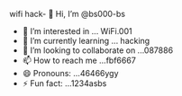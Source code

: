wifi hack- 👋 Hi, I’m @bs000-bs
- 👀 I’m interested in ... WiFi.001
- 🌱 I’m currently learning ... hacking 
- 💞️ I’m looking to collaborate on ...087886
- 📫 How to reach me ...fbf6667
- 😄 Pronouns: ...46466ygy
- ⚡ Fun fact: ...1234asbs

<!---004bswifi-00 
bs000-bs/bs000-bs is a ✨ special ✨ repository because its `README.md` (this file) appears on your GitHub profile.
You can click the Preview link to take a look at your changes.
--->
